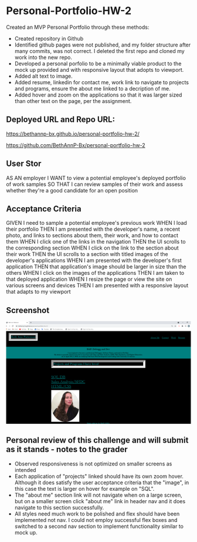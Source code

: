 # Personal-Portfolio-HW-2

Created an MVP Personal Portfolio through these methods:

- Created repository in Github
- Identified github pages were not published, and my folder structure after many commits, was not correct. I deleted the first repo and cloned my work into the new repo.
- Developed a personal porfolio to be a minimally viable product to the mock up provided and with responsive layout that adopts to viewport.
- Added alt text to image.
- Added resume, linkedin for contact me, work link to navigate to projects and programs, ensure the about me linked to a decription of me.
- Added hover and zoom on the applications so that it was larger sized than other text on the page, per the assignment.

## Deployed URL and Repo URL:

https://bethannp-bx.github.io/personal-portfolio-hw-2/

https://github.com/BethAnnP-Bx/personal-portfolio-hw-2

## User Stor

AS AN employer
I WANT to view a potential employee's deployed portfolio of work samples
SO THAT I can review samples of their work and assess whether they're a good candidate for an open position

## Acceptance Criteria

GIVEN I need to sample a potential employee's previous work
WHEN I load their portfolio
THEN I am presented with the developer's name, a recent photo, and links to sections about them, their work, and how to contact them
WHEN I click one of the links in the navigation
THEN the UI scrolls to the corresponding section
WHEN I click on the link to the section about their work
THEN the UI scrolls to a section with titled images of the developer's applications
WHEN I am presented with the developer's first application
THEN that application's image should be larger in size than the others
WHEN I click on the images of the applications
THEN I am taken to that deployed application
WHEN I resize the page or view the site on various screens and devices
THEN I am presented with a responsive layout that adapts to my viewport

## Screenshot

![Screenshot of Module 2 HW Personal Porfolio](./images/Screenshotportfoliohw-2-bap.png)

## Personal review of this challenge and will submit as it stands - notes to the grader

- Observed responsiveness is not optimized on smaller screens as intended
- Each application of "projects" linked should have its own zoom hover. Although it does satisfy the user acceptance criteria that the "image", in this case the text is larger on hover for example on "SQL".
- The "about me" section link will not navigate when on a large screen, but on a smaller screen click "about me" link in header nav and it does navigate to this section successfully.
- All styles need much work to be polished and flex should have been implemented not nav. I could not employ successful flex boxes and switched to a second nav section to implement functionality similar to mock up.
